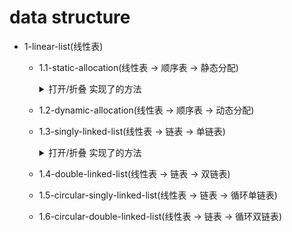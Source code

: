 # data structure

- 1-linear-list(线性表)
   - 1.1-static-allocation(线性表 -> 顺序表 -> 静态分配)
        <details>
        <summary>打开/折叠 实现了的方法</summary>
        
        ```cpp
        // 初始化顺序表
        void InitList(LinearList &list);
        
        // 在位序i(从1开始)插入元素elem
        bool ListInsert(LinearList &list, int i, DataType elem);
        
        // 在位序i(从1开始)删除元素elem
        bool ListDelete(LinearList &list, int i, DataType &elem);
        
        // 查找第i位元素，返回值(按位查找)
        DataType GetElem(LinearList list, int i);
        
        // 传入elem元素，查找顺序表里第一个值等于elem的元素，并返回位序
        int LocateElem(LinearList list, DataType elem);
        ```
        </details>
   - 1.2-dynamic-allocation(线性表 -> 顺序表 -> 动态分配)
   - 1.3-singly-linked-list(线性表 -> 链表 -> 单链表)
        <details>
        <summary>打开/折叠 实现了的方法</summary>
        
          ```cpp
         // 带头节点的 初始化
         bool InitList(LinkList &list);
         
         // 带头节点的 在位序i(从1开始)插入元素elem 
         bool ListInsert(LinkList &list, int i, ElemType elem);
         
         // 不带头节点的 初始化
         void InitListWithoutHeaderNode(LinkList &list);
         
         // 不带头节点的 在位序i(从1开始)插入元素elem
         bool ListInsertWithoutHeaderNode(LinkList &list, int i, ElemType elem);
         
         // 后插操作: 在previousNode之后插入元素elem
         bool InsertNextNode(LNode *previousNode, ElemType elem);
         
         // 前插操作: 在p之前插入元素elem
         bool InsertPriorNode(LNode *p, ElemType elem);
         
         // 删除指定位序的i(从1开始)的元素，并返回被删除的元素elem
         bool ListDelete(LinkList list, int i, ElemType &elem);
         
         // 删除单链表的当前节点node
         bool DeleteNode(LNode *node);
         
         // 按位查找: 找到第i位(从1开始)元素并返回
         LNode *GetElem(LinkList list, int i);
         
         // 按值查找: 找到第一个值为elem的节点
         LNode *LocateElem(LinkList list, ElemType elem);
         
         // 带头节点的 逆置单链表
         LinkList ReverseList(LinkList list);
         
         // 不带头结点的 逆置单链表
         LinkList ReverseListWithoutHeaderNode(LinkList list);
          ```
          
        </detail>
   - 1.4-double-linked-list(线性表 -> 链表 -> 双链表)
   - 1.5-circular-singly-linked-list(线性表 -> 链表 -> 循环单链表)
   - 1.6-circular-double-linked-list(线性表 -> 链表 -> 循环双链表)
   